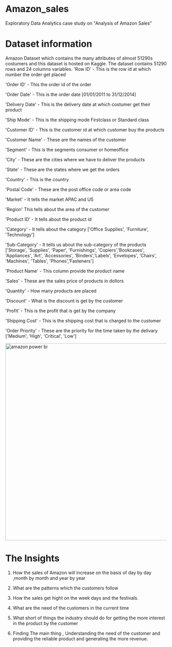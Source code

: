 # Amazon_sales
Exploratory Data Analytics  case study on "Analysis of Amazon Sales"
# Dataset information
Amazon Dataset which contains the many attributes of almost 51290s costumers and this dataset is hosted on Kaggle. The dataset contains 51290 rows and 24 columns variables. 
'Row ID' - This is the row id at which number the order get placed

'Order ID' - This the order id of the order

'Order Date' - This is the order date [01/01/2011 to 31/12/2014]

'Delivery Date' - This is the delivery date at which costumer get their product

'Ship Mode' - This is the shipping mode Firstclass or Standard class

'Customer ID' - This is the customer id at which customer buy the products

'Customer Name' - These are the names of the customer

'Segment' - This is the segments consumer or homeoffice

'City' - These are the cities where we have to deliver the products

'State' - These are the states where we get the orders

'Country' - This is the country

'Postal Code' - These are the post office code or area code

'Market' - It tells the market APAC and US

'Region' This tells about the area of the customer

'Product ID' - It tells about the product id

'Category' - It tells about the category ['Office Supplies', 'Furniture', 'Technology']

'Sub-Category' - It tells us about the sub-category of the products ['Storage', 'Supplies', 'Paper', 'Furnishings', 'Copiers','Bookcases', 'Appliances', 'Art', 'Accessories', 'Binders','Labels', 'Envelopes', 'Chairs', 'Machines', 'Tables', 'Phones','Fasteners']

'Product Name' - This column provide the product name

'Sales' - These are the sales price of products in dollors

'Quantity' - How many products are placed


'Discount' - What is the discount is get by the customer

'Profit' - This is the profit that is get by the company

'Shipping Cost' - This is the shipping cost that is charged to the customer

'Order Priority' - These are the priority for the time taken by the delivary ['Medium', 'High', 'Critical', 'Low']

<img width="614" alt="amazon power bi" src="https://github.com/pratheeshsailor/amazon_sales/assets/116364415/bbc4db21-e2f8-4279-80bf-fae1e0672d0a">

# The Insights
1) How the sales of Amazon will increase on the basis of day by day ,month by month and year by year

2) What are the patterns which the customers follow

3) How the sales get hight on the week days and the festivals.

4) What are the need of the customers in the current time

5) What short of things the industry should do for getting the more interest in the product by the customer

6) Finding The main thing , Understanding the need of the customer and providing the reliable product and generating the more revenue.

